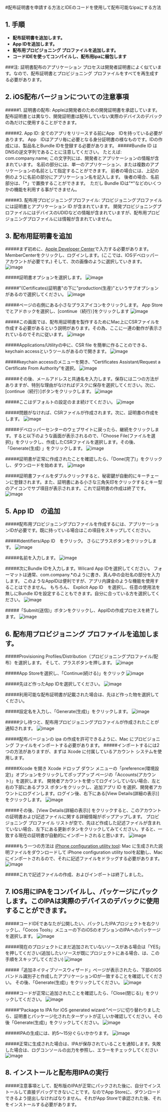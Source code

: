 #配布証明書を申請する方法とIDEのコードを使用して配布可能なipaにする方法

## 1. 手順

- **配布証明書を追加します。**
- **App IDを追加します。**
- **配布用プロビジョニング プロファイルを追加します。**
- **コードIDEを使ってコンパイルし、配布用ipaに梱包します**

###注: 証明書配布のアプリケーション プロセスは開発者証明書によく似ています。なので、配布証明書とプロビジョニング プロファイルをすべてを再生成する必要があります。



## 2. iOS配布バージョンについての注意事項

#####1. 証明書の配布: Appleは開発者のための開発証明書を承認しています。　配布証明書とは異なり、開発証明書は配布していない実際のデバイスのデバックの為だけに使用することができます。

#####2. App ID: 全てのアプリをリリースする前にApp　IDを持っている必要があります。 App　IDはアプリ毎に必要となる身分証明書の様なものです。IDの作成には、製品名とBundle IDを登録する必要があります。
#####Bundle ID はDNSの逆文字列であることに注意してください。 たとえば: com.company.name; この文字列には、開発者とアプリケーションの情報が含まれています。 名前の部分には、単一のアプリケーション、または複数のアプリケーションの名前として指定することができます。 前者の場合には、上記の例のように名前の部分にアプリケーション名を記入します。 後者の場合、名前部分は、「*」で置換することができます。　ただし Bundle IDは"\*"などのいくつかの機能を利用する事ができません。

#####3. 配布用プロビジョニングプロファイル: プロビジョニングプロファイルには証明書とアプリケーション ID が含まれています。 開発プロビジョニングプロファイルにはデバイスのUDIDなどの情報が含まれていますが、配布用プロビジョニングプロファイルには情報が含まれていません。

## 3. 配布用証明書を追加

#####まず初めに、[Apple Developer Center](http://developer.apple.com)で入力する必要があります。MemberCenterをクリックし、ログインします。(ここでは、IOSデベロッパーアカウントが必要です。) 
そして、次の画像のように選択していきます。
![image](res/certificate1.png)

#####証明書オプションを選択します。
![image](res/certificate2.png)

#####"(Certificates)証明書"の下に"production(生産)"というサブオプションがあるので選択してください。
![image](res/certificate3.png)

#####ページの右側にある小さなプラスアイコンをクリックします。 App Storeでとアドホックを選択し、[continue（続行）]をクリックします
![image](res/certificate4.png)

#####この画面では、配布用証明書を製作するためにMac上にCSRファイルを作成する必要があるという説明があります。その為、ここに一連の動作が表示されているのでそれに従います。
![image](res/certificate5.png)

#####Applications/Utilityの中に、CSR file を簡単に作ることのできる、keychain accessというツールがあるので開きます。
![image](res/certificate6.png)

#####keychain accessのメニューを開き、“Certificates Assistant/Request a Certificate From Authority”を選択。
![image](res/certificate7.png)

#####その後、メールアドレスと共通名を入力します。保存には二つの方法がありますが、特別な理由がなければデスクに保存を選択してください。次に、[continue（続行）]ボタンをクリックします。
![image](res/certificate8.png)

#####ここはデフォルトの設定のまま続けてください。
![image](res/certificate9.png)

#####問題がなければ、CSRファイルが作成されます。次に、証明書の作成をします。
![image](res/certificate10.png)

#####デベロッパーセンターのウェブサイトに戻ったら、継続をクリックします。すると以下のような画面が表示されるので、「Choose File(ファイルを選択)」をクリックし、作成したCSRファイルを選択します。その後、「Generate(生成)
」をクリックします。
![image](res/certificate11.png)

#####証明書が正常に作成されたことを確認したら、「Done(完了)」をクリックし、ダウンロードを始めます。
![image](res/certificate12.png)

#####証明書ファイルをダブルクリックすると、秘密鍵が自動的にキーチェーンに登録されます。また、証明書にある小さな三角矢印をクリックするとキー型のアイコンでサブ項目が表示されます。これで証明書の作成は終了です。  
![image](res/certificate13.png)

## 5. App ID　の追加

#####配布用プロビジョニングプロファイルを作成するには、アプリケーションIDが必要です。既に持っている場合はこの項目をスキップしてください。

#####Identifiers/App ID　をクリック。 さらにプラスボタンをクリックします。
![image](res/appid1.png)

#####名前を入力します。
![image](res/appid2.png)

#####次にBundle IDを入力します。Wilcard App IDを選択してください。 フォーマットは通常、com.company.*のように書き、真ん中の会社名の部分を入力します。 このようなAppIDは便利ですが、アプリ内課金のような機能を使用することはできません。 もちろん、 Explicit App ID　を選択し、任意の使用法を無しにBundle IDを設定することもできます。自分に合っている方を選択してください。
![image](res/appid3.png)

#####「Submit(送信)」ボタンをクリックし、AppIDの作成プロセスを終了します。
![image](res/appid4.png)

## 6. 配布用プロビジョニング プロファイルを追加します。

#####Provisioning Profiles/Distribution（プロビジョニングプロファイル/配布）を選択します。 そして、プラスボタンを押します。
![image](res/profile1.png)

#####App Storeを選択し、「Continue(続ける)」をクリック
![image](res/profile2.png)

#####先ほど作ったApp IDを選択してください。
![image](res/profile3.png)

#####利用可能な配布証明書が記載された場合は、先ほど作った物を選択してください。

#####設定名を入力し、「Generate(生成)」をクリックします。
![image](res/profile5.png)

#####少し待つと、配布用プロビジョニングプロファイルが作成されたことが通知されます。
![image](res/profile6.png)

#####配布バージョンの ipa の作成を許可できるように、Mac にプロビジョニング ファイルをインポートする必要があります。 
#####インポートするには2つの方法がありますが、まずは Xcode に付属しているアカウント システムを使用します。

#####Xcode を開き Xcode ドロップ ダウン メニューの「preference(環境設定)」オプションをクリックしてポップアップ ページの「Accounts(アカウント)」を選択します。 開発者アカウントを使ってログインしていない場合、左と右の下部にあるプラス ボタンをクリックし、追加アプリ ID を選択、開発者アカウントにログインします。ログイン後、右下にある[View Details(詳細の表示)] をクリックします。
![image](res/profile7.png)

#####その後、[View Details(詳細の表示)] をクリックすると、このアカウントの証明書および記述ファイルに関する詳細情報がポップアップします。 プロビジョニング プロファイル リストが空で、先ほど作成した記述ファイルが含まれていない場合、左下にある更新ボタンをクリックしてみてください。すると、一致する現在の証明書が自動的にインポートされると思います。
![image](res/profile8.png)

#####もう一つの方法は [iPhone configuration utility tool](http://support.apple.com/kb/DL1465?viewlocale=zh_CN&locale=zh_CN): Mac に生成された説明ファイルをダウンロードして iPhone configuration utility toolを起動し、Mac にインポートされるので、それに記述ファイルをドラッグする必要があります。
![image](res/profile9.png)

#####これで記述ファイルの作成、およびインポートは終了しました。

## 7. IOS用にIPAをコンパイルし、パッケージにパックします。このIPAは実際のデバイスのデバックに使用することができます。

#####コードIDEであなたが公開したい、パックしたIPAプロジェクトを右クリックし、「Cocos Tools」メニューの下のiOSのオプションのIPAへのパッケージを選択します。
![image](res/publish1.png)

#####現在のプロジェクトにまだ追加されていないソースがある場合は「YES」を押してください(追加したいソースが既にプロジェクトにある場合、は、この手順をスキップしてください)
![image](res/publish2.png)

#####「追加ネイティブソースウィザード」ページが表示されたら、下部のIOSバンドル識別子と作成したアプリケーションIDが一致することを確認してください。 その後、「Generate(生成)」をクリックしてください。
![image](res/publish3.png)

#####コードが正常に追加されたことを確認したら、「Close(閉じる)」をクリックしてください。
![image](res/publish4.png)

#####“Package to IPA for iOS generated wizard:”ページに切り替わりましたら、証明書とパッケージ化されたターゲットが正しいか確認してください。その後「Generate(生成)」をクリックしてください。
![image](res/publish5.png)

#####IPAの生成には、約5～15分ぐらいかかります。
![image](res/publish6.png)

#####正常に生成された場合は、IPAが保存されていることを通知します。失敗した場合は、ログコンソールの出力を参照し、エラーをチェックしてください
![image](res/publish7.png)

## 8. インストールと配布用IPAの実行

#####注意事項として、配布版のIPAが正常にパックされた後に、自分でインストールして直接デバッグできないことです。なのでApp Storeに、ダウンロードできるよう提出しなければなりません。それがApp Storeで承認された後、それをインストールする必要があります。